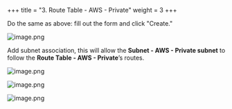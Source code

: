 +++
title = "3. Route Table - AWS - Private"
weight = 3
+++


Do the same as above: fill out the form and click "Create."


![image.png](/images/003-iii-setup-vpc-aws-resources/10-335948-image.png)


Add subnet association, this will allow the **Subnet - AWS - Private subnet** to follow the **Route Table - AWS - Private**’s routes.


![image.png](/images/003-iii-setup-vpc-aws-resources/10-254991-image.png)


![image.png](/images/003-iii-setup-vpc-aws-resources/10-776410-image.png)


![image.png](/images/003-iii-setup-vpc-aws-resources/10-391172-image.png)


